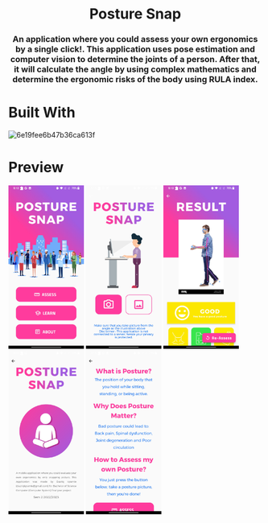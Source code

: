 <!-- PROJECT Tittle and description -->
<div align="center">
 <h1 align="center">Posture Snap
</h1>
  <h3 align="center">An application where you could assess your own ergonomics by a single click!. This application uses pose estimation and computer vision to determine the joints of a person. After that, it will calculate the angle by using complex mathematics and determine the ergonomic risks of the body using RULA index.</h3>
</div>

# Built With

 ![6e19fee6b47b36ca613f](https://user-images.githubusercontent.com/51942747/213941401-ed1d188c-a719-4bb1-8774-05e4765503bb.png)






# Preview 
<div>
 <img width="150" alt="home" src="screenshots/home_page.jpg">
 <img width="150" alt="camera" src="screenshots/camera_page.jpg">
 <img width="150" alt="result" src="screenshots/result_page.jpg">
 <img width="150" alt="about" src="screenshots/about_page.jpg">
 <img width="150" alt="learn" src="screenshots/learn_page.jpg">
</div>



